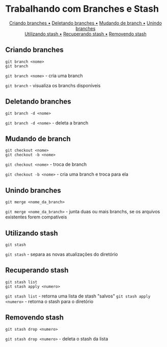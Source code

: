 # Trabalhando com Branches e Stash

<div align="center">
    <a href="#criando_branches">Criando branches •</a>
    <a href="#deletando_branches">Deletando branches •</a>
    <a href="#mudando_de_branch">Mudando de branch •</a>
    <a href="#unindo_branches">Unindo branches</a>
</div>
<div align="center">
<a href="#utilizando_stash">Utilizando stash •</a>
<a href="#recuperando_stash">Recuperando stash •</a>
<a href="#removendo_stash">Removendo stash</a>
</div>

## Criando branches

```git
git branch <nome>
git branch
```

`git branch <nome>` - cria uma branch

`git branch` - visualiza os branchs disponíveis

## Deletando branches

```git
git branch -d <nome>
```
`git branch -d <nome>` - deleta a branch

## Mudando de branch

```git
git checkout <nome>
git checkout -b <nome>
```

`git checkout <nome>` - troca de branch

`git checkout -b <nome>` - cria uma branch e troca para ela

## Unindo branches

```git
git merge <nome_da_branch>
```

`git merge <nome_da_branch>` - junta duas ou mais branchs, se os arquivos existentes forem compatíveis

## Utilizando stash

```git
git stash
```

`git stash` - separa as novas atualizações do diretório

## Recuperando stash

```git
git stash list
git stash apply <numero>
```

`git stash list` - retorna uma lista de stash "salvos"
`git stash apply <numero>` - retorna o stash para o diretório

## Removendo stash

```git
git stash drop <numero>
```

`git stash drop <numero>` - deleta o stash da lista